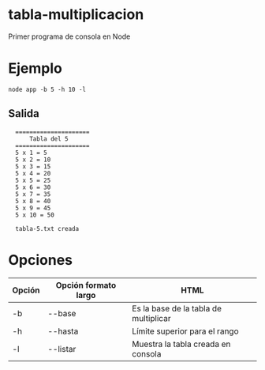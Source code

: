 # tabla-multiplicacion
Primer programa de consola en Node

# Ejemplo
```
node app -b 5 -h 10 -l
```
## Salida

      =====================
          Tabla del 5
      =====================
      5 x 1 = 5
      5 x 2 = 10
      5 x 3 = 15
      5 x 4 = 20
      5 x 5 = 25
      5 x 6 = 30
      5 x 7 = 35
      5 x 8 = 40
      5 x 9 = 45
      5 x 10 = 50

      tabla-5.txt creada

# Opciones

|Opción  | Opción formato largo |HTML                                 |
|--------|----------------------|-------------------------------------|
| -b     | --base               |Es la base de la tabla de multiplicar|
| -h     | --hasta              |Límite superior para el rango        |
| -l     | --listar             |Muestra la tabla creada en consola   |
